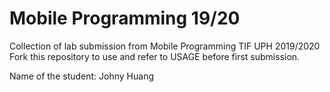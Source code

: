 # Mobile Programming 19/20
Collection of lab submission from Mobile Programming TIF UPH 2019/2020
Fork this repository to use and refer to USAGE before first submission.

Name of the student: Johny Huang
